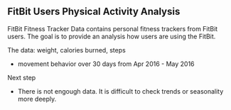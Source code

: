 ## FitBit Users Physical Activity Analysis
FitBit Fitness Tracker Data contains personal fitness trackers from FitBit users. 
The goal is to provide an analysis how users are using the FitBit.

The data: weight, calories burned, steps
- movement behavior over 30 days from Apr 2016 - May 2016


Next step
- There is not engough data. It is difficult to check trends or seasonality more deeply.
